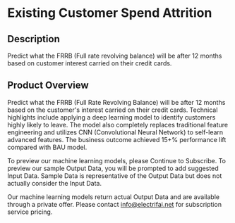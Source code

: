 # Existing Customer Spend Attrition

## Description
Predict what the FRRB (Full rate revolving balance) will be after 12 months based on customer interest carried on their credit cards.

## Product Overview
Predict what the FRRB (Full Rate Revolving Balance) will be after 12 months based on the customer's interest carried on their credit cards. 
Technical highlights include applying a deep learning model to identify customers highly likely to leave. The model also completely replaces
traditional feature engineering and utilizes CNN (Convolutional Neural Network) to self-learn advanced features. The business outcome achieved
15+% performance lift compared with BAU model.

To preview our machine learning models, please Continue to Subscribe. To preview our sample Output Data, you will be prompted to add suggested Input Data.
Sample Data is representative of the Output Data but does not actually consider the Input Data.

Our machine learning models return actual Output Data and are available through a private offer. 
Please contact info@electrifai.net for subscription service pricing.

